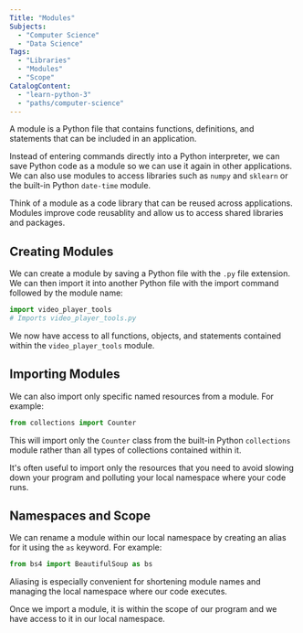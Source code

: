 ```yaml
---
Title: "Modules" 
Subjects:
  - "Computer Science"
  - "Data Science"
Tags: 
  - "Libraries"
  - "Modules"
  - "Scope"
CatalogContent: 
  - "learn-python-3"
  - "paths/computer-science"
---
```


A module is a Python file that contains functions, definitions, and statements that can be included in an application.

Instead of entering commands directly into a Python interpreter, we can save Python code as a module so we can use it again in other applications. We can also use modules to access libraries such as `numpy` and `sklearn` or the built-in Python `date-time` module. 

Think of a module as a code library that can be reused across applications. Modules improve code reusablity and allow us to access shared libraries and packages.

## Creating Modules

We can create a module by saving a Python file with the `.py` file extension. We can then import it into another Python file with the import command followed by the module name:

```py
import video_player_tools
# Imports video_player_tools.py
```

We now have access to all functions, objects, and statements contained within the `video_player_tools` module.

## Importing Modules

We can also import only specific named resources from a module. For example:

```py
from collections import Counter
```

This will import only the `Counter` class from the built-in Python `collections` module rather than all types of collections contained within it.

It's often useful to import only the resources that you need to avoid slowing down your program and polluting your local namespace where your code runs.

## Namespaces and Scope

We can rename a module within our local namespace by creating an alias for it using the `as` keyword. For example:

```py
from bs4 import BeautifulSoup as bs
```

Aliasing is especially convenient for shortening module names and managing the local namespace where our code executes.

Once we import a module, it is within the scope of our program and we have access to it in our local namespace.
